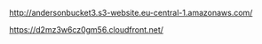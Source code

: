 http://andersonbucket3.s3-website.eu-central-1.amazonaws.com/

https://d2mz3w6cz0gm56.cloudfront.net/
